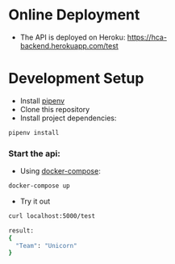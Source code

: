 # Online Deployment

- The API is deployed on Heroku: https://hca-backend.herokuapp.com/test

# Development Setup

- Install [pipenv](https://pypi.org/project/pipenv/)
- Clone this repository
- Install project dependencies:

```sh
pipenv install
```

### Start the api:

- Using [docker-compose](https://docs.docker.com/compose/):

```sh
docker-compose up
```

- Try it out

```sh
curl localhost:5000/test

result:
{
  "Team": "Unicorn"
}
```
